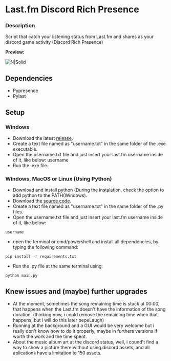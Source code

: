 # Last.fm Discord Rich Presence
### Description
Script that catch your listening status from Last.fm and shares as your discord game activity (Discord Rich Presence)

**Preview:**

![N|Solid](https://cdn.discordapp.com/attachments/673112689207279637/705858416207200319/unknown.png)

## Dependencies
- Pypresence
- Pylast

## Setup

### Windows 
- Download the latest [release](https://github.com/Gust4Oliveira/Last.fm-Discord-Rich-Presence/releases/tag/1.0).
- Create a text file named as "username.txt" in the same folder of the .exe executable.
- Open the username.txt file and just insert your last.fm username inside of it, like below:
        username
- Run the .exe file.

### Windows, MacOS or Linux (Using Python)
- Download and install python (During the instalation, check the option to add python to the PATH(Windows).
- Download the [source code](https://github.com/Gust4Oliveira/Last.fm-Discord-Rich-Presence/archive/1.0.zip).
- Create a text file named as "username.txt" in the same folder of the .py files.
- Open the username.txt file and just insert your last.fm username inside of it, like below:

`username`
- open the terminal or cmd/powershell and install all dependencies, by typing the following command:

`pip install -r requirements.txt`
- Run the .py file at the same terminal using:

`python main.py`

## Knew issues and (maybe) further upgrades
- At the moment, sometimes the song remaining time is stuck at 00:00, that happens when the Last.fm doesn't have the information of the song duration. (thinking now, i could remove the remaining time when that happens, but i will do this later pepeLaugh)
- Running at the background and a GUI would be very welcome but i really don't know how to do it properly, maybe in furthers versions if worth the work and the time spent.
- About the music album art at the discord status, well, i cound't find a way to show a picture there without using discord assets, and all aplications have a limitation to 150 assets.
